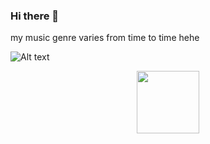 ### Hi there 👋

 my music genre varies from time to time hehe
 
 
![Alt text](https://spotify-recently-played-readme.vercel.app/api?user=21hw3yy2hkys75f4lx6z2jc3q)

<div id="header" align="center">
  <img src="https://media.giphy.com/media/M9gbBd9nbDrOTu1Mqx/giphy.gif" width="100"/>
</div>
